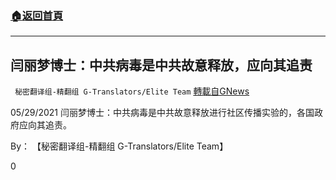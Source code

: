 ###  [:house:返回首頁](https://github.com/ourhimalayas/txt)
---

## 闫丽梦博士：中共病毒是中共故意释放，应向其追责
` 秘密翻译组-精翻组 G-Translators/Elite Team` [轉載自GNews](https://gnews.org/zh-hans/1285749/)

05/29/2021 闫丽梦博士：中共病毒是中共故意释放进行社区传播实验的，各国政府应向其追责。

By： 【秘密翻译组-精翻组 G-Translators/Elite Team】

0
